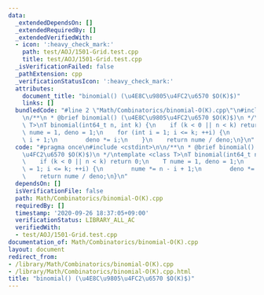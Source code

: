 ```yaml
---
data:
  _extendedDependsOn: []
  _extendedRequiredBy: []
  _extendedVerifiedWith:
  - icon: ':heavy_check_mark:'
    path: test/AOJ/1501-Grid.test.cpp
    title: test/AOJ/1501-Grid.test.cpp
  _isVerificationFailed: false
  _pathExtension: cpp
  _verificationStatusIcon: ':heavy_check_mark:'
  attributes:
    document_title: "binomial() (\u4E8C\u9805\u4FC2\u6570 $O(K)$)"
    links: []
  bundledCode: "#line 2 \"Math/Combinatorics/binomial-O(K).cpp\"\n#include <cstdint>\n\
    \n/**\n * @brief binomial() (\u4E8C\u9805\u4FC2\u6570 $O(K)$)\n */\ntemplate <class\
    \ T>\nT binomial(int64_t n, int k) {\n    if (k < 0 || n < k) return 0;\n    T\
    \ nume = 1, deno = 1;\n    for (int i = 1; i <= k; ++i) {\n        nume *= n -\
    \ i + 1;\n        deno *= i;\n    }\n    return nume / deno;\n}\n"
  code: "#pragma once\n#include <cstdint>\n\n/**\n * @brief binomial() (\u4E8C\u9805\
    \u4FC2\u6570 $O(K)$)\n */\ntemplate <class T>\nT binomial(int64_t n, int k) {\n\
    \    if (k < 0 || n < k) return 0;\n    T nume = 1, deno = 1;\n    for (int i\
    \ = 1; i <= k; ++i) {\n        nume *= n - i + 1;\n        deno *= i;\n    }\n\
    \    return nume / deno;\n}\n"
  dependsOn: []
  isVerificationFile: false
  path: Math/Combinatorics/binomial-O(K).cpp
  requiredBy: []
  timestamp: '2020-09-26 18:37:05+09:00'
  verificationStatus: LIBRARY_ALL_AC
  verifiedWith:
  - test/AOJ/1501-Grid.test.cpp
documentation_of: Math/Combinatorics/binomial-O(K).cpp
layout: document
redirect_from:
- /library/Math/Combinatorics/binomial-O(K).cpp
- /library/Math/Combinatorics/binomial-O(K).cpp.html
title: "binomial() (\u4E8C\u9805\u4FC2\u6570 $O(K)$)"
---
```

